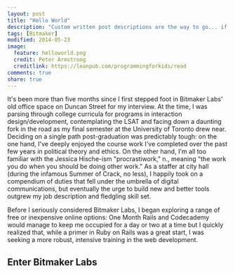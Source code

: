 ```yaml
---
layout: post
title: "Hello World"
description: "Custom written post descriptions are the way to go... if you're not lazy."
tags: [Bitmaker]
modified: 2014-05-23
image:
  feature: helloworld.png
  credit: Peter Armstrong
  creditlink: https://leanpub.com/programmingforkids/read
comments: true
share: true
---
```


It's been more than five months since I first stepped foot in Bitmaker Labs' old office space on Duncan Street for my interview. At the time, I was parsing through college curricula for programs in interaction design/development, contemplating the LSAT and facing down a daunting fork in the road as my final semester at the University of Toronto drew near. Deciding on a single path post-graduation was predictably tough: on the one hand, I've deeply enjoyed the course work I've completed over the past few years in political theory and ethics. On the other hand, I'm all too familiar with the Jessica Hische-ism "procrastiwork," n., meaning "the work you do when you should be doing other work." As a staffer at city hall (during the infamous Summer of Crack, no less), I happily took on a compendium of duties that fell under the umbrella of digital communications, but eventually the urge to build new and better tools outgrew my job description and fledgling skill set.

Before I seriously considered Bitmaker Labs, I began exploring a range of free or inexpensive online options: One Month Rails and Codecademy would manage to keep me occupied for a day or two at a time but I quickly realized that, while a primer in Ruby on Rails was a great start, I was seeking a more robust, intensive training in the web development.

## Enter Bitmaker Labs

